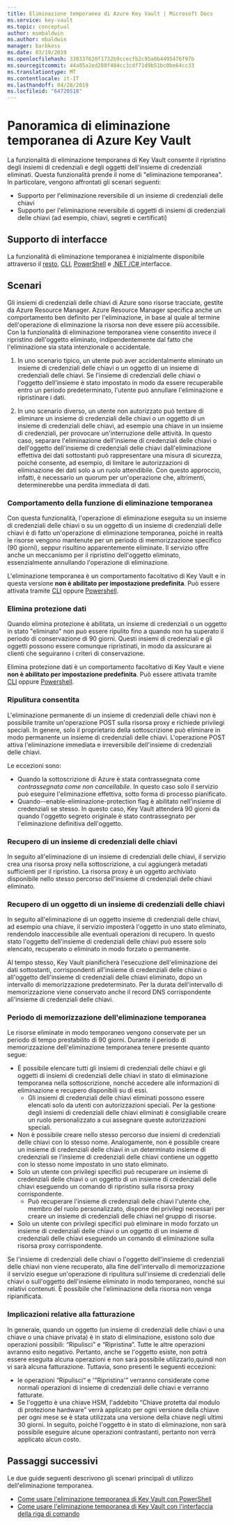 ```yaml
---
title: Eliminazione temporanea di Azure Key Vault | Microsoft Docs
ms.service: key-vault
ms.topic: conceptual
author: msmbaldwin
ms.author: mbaldwin
manager: barbkess
ms.date: 03/19/2019
ms.openlocfilehash: 330337620f1732b9ccecfb2c95a0b4495476f97b
ms.sourcegitcommit: 44a85a2ed288f484cc3cdf71d9b51bc0be64cc33
ms.translationtype: MT
ms.contentlocale: it-IT
ms.lasthandoff: 04/28/2019
ms.locfileid: "64720518"
---
```

# <a name="azure-key-vault-soft-delete-overview"></a>Panoramica di eliminazione temporanea di Azure Key Vault

La funzionalità di eliminazione temporanea di Key Vault consente il ripristino degli insiemi di credenziali e degli oggetti dell'insieme di credenziali eliminati. Questa funzionalità prende il nome di "eliminazione temporanea". In particolare, vengono affrontati gli scenari seguenti:

- Supporto per l'eliminazione reversibile di un insieme di credenziali delle chiavi
- Supporto per l'eliminazione reversibile di oggetti di insiemi di credenziali delle chiavi (ad esempio, chiavi, segreti e certificati)

## <a name="supporting-interfaces"></a>Supporto di interfacce

La funzionalità di eliminazione temporanea è inizialmente disponibile attraverso il [resto](/rest/api/keyvault/), [CLI](key-vault-soft-delete-cli.md), [PowerShell](key-vault-soft-delete-powershell.md) e [.NET /C# ](/dotnet/api/microsoft.azure.keyvault?view=azure-dotnet) interfacce.

## <a name="scenarios"></a>Scenari

Gli insiemi di credenziali delle chiavi di Azure sono risorse tracciate, gestite da Azure Resource Manager. Azure Resource Manager specifica anche un comportamento ben definito per l'eliminazione, in base al quale al termine dell'operazione di eliminazione la risorsa non deve essere più accessibile. Con la funzionalità di eliminazione temporanea viene consentito invece il ripristino dell'oggetto eliminato, indipendentemente dal fatto che l'eliminazione sia stata intenzionale o accidentale.

1. In uno scenario tipico, un utente può aver accidentalmente eliminato un insieme di credenziali delle chiavi o un oggetto di un insieme di credenziali delle chiavi. Se l'insieme di credenziali delle chiavi o l'oggetto dell'insieme è stato impostato in modo da essere recuperabile entro un periodo predeterminato, l'utente può annullare l'eliminazione e ripristinare i dati.

2. In uno scenario diverso, un utente non autorizzato può tentare di eliminare un insieme di credenziali delle chiavi o un oggetto di un insieme di credenziali delle chiavi, ad esempio una chiave in un insieme di credenziali, per provocare un'interruzione delle attività. In questo caso, separare l'eliminazione dell'insieme di credenziali delle chiavi o dell'oggetto dell'insieme di credenziali delle chiavi dall'eliminazione effettiva dei dati sottostanti può rappresentare una misura di sicurezza, poiché consente, ad esempio, di limitare le autorizzazioni di eliminazione dei dati solo a un ruolo attendibile. Con questo approccio, infatti, è necessario un quorum per un'operazione che, altrimenti, determinerebbe una perdita immediata di dati.

### <a name="soft-delete-behavior"></a>Comportamento della funzione di eliminazione temporanea

Con questa funzionalità, l'operazione di eliminazione eseguita su un insieme di credenziali delle chiavi o su un oggetto di un insieme di credenziali delle chiavi è di fatto un'operazione di eliminazione temporanea, poiché in realtà le risorse vengono mantenute per un periodo di memorizzazione specifico (90 giorni), seppur risultino apparentemente eliminate. Il servizio offre anche un meccanismo per il ripristino dell'oggetto eliminato, essenzialmente annullando l'operazione di eliminazione. 

L'eliminazione temporanea è un comportamento facoltativo di Key Vault e in questa versione **non è abilitato per impostazione predefinita**. Può essere attivata tramite [CLI](key-vault-soft-delete-cli.md) oppure [Powershell](key-vault-soft-delete-powershell.md).

### <a name="purge-protection"></a>Elimina protezione dati 

Quando elimina protezione è abilitata, un insieme di credenziali o un oggetto in stato "eliminato" non può essere ripulito fino a quando non ha superato il periodo di conservazione di 90 giorni. Questi insiemi di credenziali e gli oggetti possono essere comunque ripristinati, in modo da assicurare ai clienti che seguiranno i criteri di conservazione. 

Elimina protezione dati è un comportamento facoltativo di Key Vault e viene **non è abilitato per impostazione predefinita**. Può essere attivata tramite [CLI](key-vault-soft-delete-cli.md#enabling-purge-protection) oppure [Powershell](key-vault-soft-delete-powershell.md#enabling-purge-protection).

### <a name="permitted-purge"></a>Ripulitura consentita

L'eliminazione permanente di un insieme di credenziali delle chiavi non è possibile tramite un'operazione POST sulla risorsa proxy e richiede privilegi speciali. In genere, solo il proprietario della sottoscrizione può eliminare in modo permanente un insieme di credenziali delle chiavi. L'operazione POST attiva l'eliminazione immediata e irreversibile dell'insieme di credenziali delle chiavi. 

Le eccezioni sono:
- Quando la sottoscrizione di Azure è stata contrassegnata come *contrassegnata come non cancellabile*. In questo caso solo il servizio può eseguire l'eliminazione effettiva, sotto forma di processo pianificato. 
- Quando--enable-eliminazione-protection flag è abilitato nell'insieme di credenziali se stesso. In questo caso, Key Vault attenderà 90 giorni da quando l'oggetto segreto originale è stato contrassegnato per l'eliminazione definitiva dell'oggetto.

### <a name="key-vault-recovery"></a>Recupero di un insieme di credenziali delle chiavi

In seguito all'eliminazione di un insieme di credenziali delle chiavi, il servizio crea una risorsa proxy nella sottoscrizione, a cui aggiungerà metadati sufficienti per il ripristino. La risorsa proxy è un oggetto archiviato disponibile nello stesso percorso dell'insieme di credenziali delle chiavi eliminato. 

### <a name="key-vault-object-recovery"></a>Recupero di un oggetto di un insieme di credenziali delle chiavi

In seguito all'eliminazione di un oggetto insieme di credenziali delle chiavi, ad esempio una chiave, il servizio imposterà l'oggetto in uno stato eliminato, rendendolo inaccessibile alle eventuali operazioni di recupero. In questo stato l'oggetto dell'insieme di credenziali delle chiavi può essere solo elencato, recuperato o eliminato in modo forzato o permanente. 

Al tempo stesso, Key Vault pianificherà l'esecuzione dell'eliminazione dei dati sottostanti, corrispondenti all'insieme di credenziali delle chiavi o all'oggetto dell'insieme di credenziali delle chiavi eliminato, dopo un intervallo di memorizzazione predeterminato. Per la durata dell'intervallo di memorizzazione viene conservato anche il record DNS corrispondente all'insieme di credenziali delle chiavi.

### <a name="soft-delete-retention-period"></a>Periodo di memorizzazione dell'eliminazione temporanea

Le risorse eliminate in modo temporaneo vengono conservate per un periodo di tempo prestabilito di 90 giorni. Durante il periodo di memorizzazione dell'eliminazione temporanea tenere presente quanto segue:

- È possibile elencare tutti gli insiemi di credenziali delle chiavi e gli oggetti di insiemi di credenziali delle chiavi in stato di eliminazione temporanea nella sottoscrizione, nonché accedere alle informazioni di eliminazione e recupero disponibili su di essi.
    - Gli insiemi di credenziali delle chiavi eliminati possono essere elencati solo da utenti con autorizzazioni speciali. Per la gestione degli insiemi di credenziali delle chiavi eliminati è consigliabile creare un ruolo personalizzato a cui assegnare queste autorizzazioni speciali.
- Non è possibile creare nello stesso percorso due insiemi di credenziali delle chiavi con lo stesso nome. Analogamente, non è possibile creare un insieme di credenziali delle chiavi in un determinato insieme di credenziali se l'insieme di credenziali delle chiavi contiene un oggetto con lo stesso nome impostato in uno stato eliminato. 
- Solo un utente con privilegi specifici può recuperare un insieme di credenziali delle chiavi o un oggetto di un insieme di credenziali delle chiavi eseguendo un comando di ripristino sulla risorsa proxy corrispondente.
    - Può recuperare l'insieme di credenziali delle chiavi l'utente che, membro del ruolo personalizzato, dispone dei privilegi necessari per creare un insieme di credenziali delle chiavi nel gruppo di risorse.
- Solo un utente con privilegi specifici può eliminare in modo forzato un insieme di credenziali delle chiavi o un oggetto di un insieme di credenziali delle chiavi eseguendo un comando di eliminazione sulla risorsa proxy corrispondente.

Se l'insieme di credenziali delle chiavi o l'oggetto dell'insieme di credenziali delle chiavi non viene recuperato, alla fine dell'intervallo di memorizzazione il servizio esegue un'operazione di ripulitura sull'insieme di credenziali delle chiavi o sull'oggetto dell'insieme eliminato in modo temporaneo, nonché sui relativi contenuti. È possibile che l'eliminazione della risorsa non venga ripianificata.

### <a name="billing-implications"></a>Implicazioni relative alla fatturazione

In generale, quando un oggetto (un insieme di credenziali delle chiavi o una chiave o una chiave privata) è in stato di eliminazione, esistono solo due operazioni possibili: “Ripulisci” e “Ripristina”. Tutte le altre operazioni avranno esito negativo. Pertanto, anche se l'oggetto esiste, non potrà essere eseguita alcuna operazioni e non sarà possibile utilizzarlo,quindi non vi sarà alcuna fatturazione. Tuttavia, sono presenti le seguenti eccezioni:

- le operazioni “Ripulisci“ e '”Ripristina'” verranno considerate come normali operazioni di insieme di credenziali delle chiavi e verranno fatturate.
- Se l'oggetto è una chiave HSM, l'addebito “Chiave protetta dal modulo di protezione hardware” verrà applicato per ogni versione della chiave per ogni mese se è stata utilizzata una versione della chiave negli ultimi 30 giorni. In seguito, poiché l'oggetto è in stato di eliminazione, non sarà possibile eseguire alcune operazioni contrastanti, pertanto non verrà applicato alcun costo.

## <a name="next-steps"></a>Passaggi successivi

Le due guide seguenti descrivono gli scenari principali di utilizzo dell'eliminazione temporanea.

- [Come usare l'eliminazione temporanea di Key Vault con PowerShell](key-vault-soft-delete-powershell.md) 
- [Come usare l'eliminazione temporanea di Key Vault con l'interfaccia della riga di comando](key-vault-soft-delete-cli.md)

